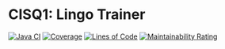 # CISQ1: Lingo Trainer

[![Java CI](https://github.com/Nuuhtjee/cisq1-lingo/actions/workflows/build.yml/badge.svg)](https://github.com/Nuuhtjee/cisq1-lingo/actions/workflows/build.yml)
[![Coverage](https://sonarcloud.io/api/project_badges/measure?project=Nuuhtjee_cisq1-lingo&metric=coverage)](https://sonarcloud.io/dashboard?id=Nuuhtjee_cisq1-lingo)
[![Lines of Code](https://sonarcloud.io/api/project_badges/measure?project=Nuuhtjee_cisq1-lingo&metric=ncloc)](https://sonarcloud.io/dashboard?id=Nuuhtjee_cisq1-lingo)
[![Maintainability Rating](https://sonarcloud.io/api/project_badges/measure?project=Nuuhtjee_cisq1-lingo&metric=sqale_rating)](https://sonarcloud.io/dashboard?id=Nuuhtjee_cisq1-lingo)